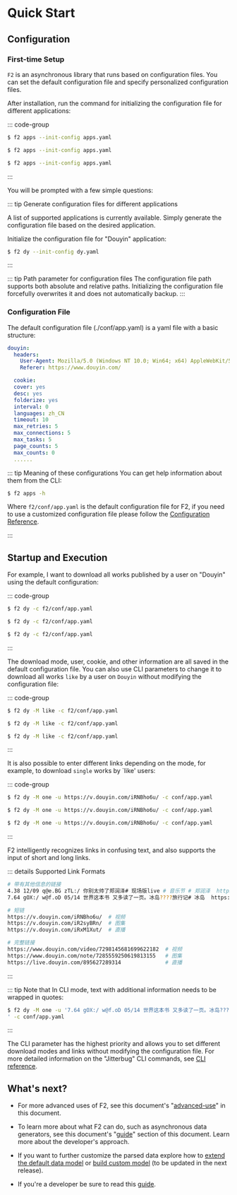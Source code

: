 # Quick Start

## Configuration

### First-time Setup

`F2` is an asynchronous library that runs based on configuration files. You can set the default configuration file and specify personalized configuration files.

After installation, run the command for initializing the configuration file for different applications:

::: code-group

```sh [Windows]
$ f2 apps --init-config apps.yaml
```

```sh [Linux]
$ f2 apps --init-config apps.yaml
```

```sh [MacOS]
$ f2 apps --init-config apps.yaml
```
:::

You will be prompted with a few simple questions:

::: tip Generate configuration files for different applications

A list of supported applications is currently available. Simply generate the configuration file based on the desired application.

Initialize the configuration file for "Douyin" application:
```sh
$ f2 dy --init-config dy.yaml
```
:::

::: tip Path parameter for configuration files
The configuration file path supports both absolute and relative paths. Initializing the configuration file forcefully overwrites it and does not automatically backup.
:::


### Configuration File

The default configuration file (./conf/app.yaml) is a yaml file with a basic structure:

```yaml
douyin:
  headers:
    User-Agent: Mozilla/5.0 (Windows NT 10.0; Win64; x64) AppleWebKit/537.36 (KHTML, like Gecko) Chrome/104.0.0.0 Safari/537.36
    Referer: https://www.douyin.com/

  cookie:
  cover: yes
  desc: yes
  folderize: yes
  interval: 0
  languages: zh_CN
  timeout: 10
  max_retries: 5
  max_connections: 5
  max_tasks: 5
  page_counts: 5
  max_counts: 0
  ......
```
::: tip Meaning of these configurations
You can get help information about them from the CLI:

```sh
$ f2 apps -h
```

Where `f2/conf/app.yaml` is the default configuration file for F2, if you need to use a customized configuration file please follow the [Configuration Reference](./reference/site-config).


:::


## Startup and Execution

For example, I want to download all works published by a user on "Douyin" using the default configuration:

::: code-group

```sh [Windows]
$ f2 dy -c f2/conf/app.yaml
```

```sh [Linux]
$ f2 dy -c f2/conf/app.yaml
```

```sh [MacOS]
$ f2 dy -c f2/conf/app.yaml
```
:::

The download mode, user, cookie, and other information are all saved in the default configuration file. You can also use CLI parameters to change it to download all works `like` by a user on `Douyin` without modifying the configuration file:

::: code-group

```sh [Windows]
$ f2 dy -M like -c f2/conf/app.yaml
```

```sh [Linux]
$ f2 dy -M like -c f2/conf/app.yaml
```

```sh [MacOS]
$ f2 dy -M like -c f2/conf/app.yaml
```
:::


It is also possible to enter different links depending on the mode, for example, to download `single` works by `like' users:

::: code-group

```sh [Windows]
$ f2 dy -M one -u https://v.douyin.com/iRNBho6u/ -c conf/app.yaml
```

```sh [Linux]
$ f2 dy -M one -u https://v.douyin.com/iRNBho6u/ -c conf/app.yaml
```

```sh [MacOS]
$ f2 dy -M one -u https://v.douyin.com/iRNBho6u/ -c conf/app.yaml
```
:::

F2 intelligently recognizes links in confusing text, and also supports the input of short and long links.

::: details Supported Link Formats

```sh
# 带有其他信息的链接
4.38 12/09 q@e.BG zTL:/ 你别太帅了郑润泽# 现场版live # 音乐节 # 郑润泽  https://v.douyin.com/iR2nEj44/ 复制此链接，打开Dou音搜索，直接观看视频！
7.64 gOX:/ w@f.oD 05/14 世界这本书 又多读了一页。冰岛????旅行记# 冰岛  https://v.douyin.com/iR2syBRn/ 复制此链接，打开Dou音搜索，直接观看视频！

# 短链
https://v.douyin.com/iRNBho6u/  # 视频
https://v.douyin.com/iR2syBRn/  # 图集
https://v.douyin.com/iRxM1Xut/  # 直播

# 完整链接
https://www.douyin.com/video/7298145681699622182  # 视频
https://www.douyin.com/note/7285559250619813155   # 图集
https://live.douyin.com/895627289314              # 直播
```
:::

::: tip Note that
In CLI mode, text with additional information needs to be wrapped in quotes:

```sh [Windows]
$ f2 dy -M one -u '7.64 gOX:/ w@f.oD 05/14 世界这本书 又多读了一页。冰岛????旅行记# 冰岛  https://v.douyin.com/iR2syBRn/ 复制此链接，打开Dou音搜索，直接观看视！
' -c conf/app.yaml
```
:::

The CLI parameter has the highest priority and allows you to set different download modes and links without modifying the configuration file.
For more detailed information on the "Jitterbug" CLI commands, see [CLI reference](./reference/cli).


## What's next?

- For more advanced uses of F2, see this document's "[advanced-use](./advance-guide)" in this document.

- To learn more about what F2 can do, such as asynchronous data generators, see this document's "[guide](./guide/what-is-f2)" section of this document. Learn more about the developer's approach.

- If you want to further customize the parsed data explore how to [extend the default data model](./extending-default-model) or [build custom model](./custom-model) (to be updated in the next release).

- If you're a developer be sure to read this [guide](./guide/what-is-f2).